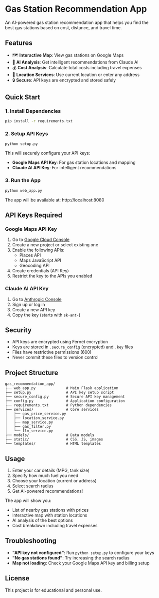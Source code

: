 # Gas Station Recommendation App

An AI-powered gas station recommendation app that helps you find the best gas stations based on cost, distance, and travel time.

## Features

- 🗺️ **Interactive Map**: View gas stations on Google Maps
- 🤖 **AI Analysis**: Get intelligent recommendations from Claude AI
- 💰 **Cost Analysis**: Calculate total costs including travel expenses
- 📍 **Location Services**: Use current location or enter any address
- 🔒 **Secure**: API keys are encrypted and stored safely

## Quick Start

### 1. Install Dependencies
```bash
pip install -r requirements.txt
```

### 2. Setup API Keys
```bash
python setup.py
```

This will securely configure your API keys:
- **Google Maps API Key**: For gas station locations and mapping
- **Claude AI API Key**: For intelligent recommendations

### 3. Run the App
```bash
python web_app.py
```

The app will be available at: http://localhost:8080

## API Keys Required

### Google Maps API Key
1. Go to [Google Cloud Console](https://console.cloud.google.com/apis/credentials)
2. Create a new project or select existing one
3. Enable the following APIs:
   - Places API
   - Maps JavaScript API
   - Geocoding API
4. Create credentials (API Key)
5. Restrict the key to the APIs you enabled

### Claude AI API Key
1. Go to [Anthropic Console](https://console.anthropic.com/)
2. Sign up or log in
3. Create a new API key
4. Copy the key (starts with `sk-ant-`)

## Security

- API keys are encrypted using Fernet encryption
- Keys are stored in `.secure_config` (encrypted) and `.key` files
- Files have restrictive permissions (600)
- Never commit these files to version control

## Project Structure

```
gas_recommendation_app/
├── web_app.py              # Main Flask application
├── setup.py                # API key setup script
├── secure_config.py        # Secure API key management
├── config.py               # Application configuration
├── requirements.txt        # Python dependencies
├── services/               # Core services
│   ├── gas_price_service.py
│   ├── location_service.py
│   ├── map_service.py
│   ├── gas_filter.py
│   └── llm_service.py
├── models/                 # Data models
├── static/                 # CSS, JS, images
└── templates/              # HTML templates
```

## Usage

1. Enter your car details (MPG, tank size)
2. Specify how much fuel you need
3. Choose your location (current or address)
4. Select search radius
5. Get AI-powered recommendations!

The app will show you:
- List of nearby gas stations with prices
- Interactive map with station locations
- AI analysis of the best options
- Cost breakdown including travel expenses

## Troubleshooting

- **"API key not configured"**: Run `python setup.py` to configure your keys
- **"No gas stations found"**: Try increasing the search radius
- **Map not loading**: Check your Google Maps API key and billing setup

## License

This project is for educational and personal use. 